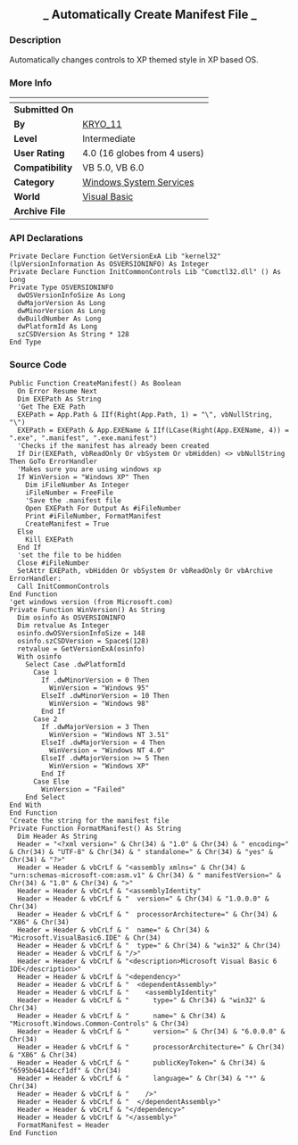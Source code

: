﻿<div align="center">

## \_ Automatically Create Manifest File \_


</div>

### Description

Automatically changes controls to XP themed style in XP based OS.
 
### More Info
 


<span>             |<span>
---                |---
**Submitted On**   |
**By**             |[KRYO\_11](https://github.com/Planet-Source-Code/PSCIndex/blob/master/ByAuthor/kryo-11.md)
**Level**          |Intermediate
**User Rating**    |4.0 (16 globes from 4 users)
**Compatibility**  |VB 5\.0, VB 6\.0
**Category**       |[Windows System Services](https://github.com/Planet-Source-Code/PSCIndex/blob/master/ByCategory/windows-system-services__1-35.md)
**World**          |[Visual Basic](https://github.com/Planet-Source-Code/PSCIndex/blob/master/ByWorld/visual-basic.md)
**Archive File**   |[](https://github.com/Planet-Source-Code/kryo-11-automatically-create-manifest-file__1-51893/archive/master.zip)

### API Declarations

```
Private Declare Function GetVersionExA Lib "kernel32" (lpVersionInformation As OSVERSIONINFO) As Integer
Private Declare Function InitCommonControls Lib "Comctl32.dll" () As Long
Private Type OSVERSIONINFO
  dwOSVersionInfoSize As Long
  dwMajorVersion As Long
  dwMinorVersion As Long
  dwBuildNumber As Long
  dwPlatformId As Long
  szCSDVersion As String * 128
End Type
```


### Source Code

```
Public Function CreateManifest() As Boolean
  On Error Resume Next
  Dim EXEPath As String
  'Get The EXE Path
  EXEPath = App.Path & IIf(Right(App.Path, 1) = "\", vbNullString, "\")
  EXEPath = EXEPath & App.EXEName & IIf(LCase(Right(App.EXEName, 4)) = ".exe", ".manifest", ".exe.manifest")
  'Checks if the manifest has already been created
  If Dir(EXEPath, vbReadOnly Or vbSystem Or vbHidden) <> vbNullString Then GoTo ErrorHandler
  'Makes sure you are using windows xp
  If WinVersion = "Windows XP" Then
    Dim iFileNumber As Integer
    iFileNumber = FreeFile
    'Save the .manifest file
    Open EXEPath For Output As #iFileNumber
    Print #iFileNumber, FormatManifest
    CreateManifest = True
  Else
    Kill EXEPath
  End If
  'set the file to be hidden
  Close #iFileNumber
  SetAttr EXEPath, vbHidden Or vbSystem Or vbReadOnly Or vbArchive
ErrorHandler:
  Call InitCommonControls
End Function
'get windows version (from Microsoft.com)
Private Function WinVersion() As String
  Dim osinfo As OSVERSIONINFO
  Dim retvalue As Integer
  osinfo.dwOSVersionInfoSize = 148
  osinfo.szCSDVersion = Space$(128)
  retvalue = GetVersionExA(osinfo)
  With osinfo
    Select Case .dwPlatformId
      Case 1
        If .dwMinorVersion = 0 Then
          WinVersion = "Windows 95"
        ElseIf .dwMinorVersion = 10 Then
          WinVersion = "Windows 98"
        End If
      Case 2
        If .dwMajorVersion = 3 Then
          WinVersion = "Windows NT 3.51"
        ElseIf .dwMajorVersion = 4 Then
          WinVersion = "Windows NT 4.0"
        ElseIf .dwMajorVersion >= 5 Then
          WinVersion = "Windows XP"
        End If
      Case Else
        WinVersion = "Failed"
    End Select
End With
End Function
'Create the string for the manifest file
Private Function FormatManifest() As String
  Dim Header As String
  Header = "<?xml version=" & Chr(34) & "1.0" & Chr(34) & " encoding=" & Chr(34) & "UTF-8" & Chr(34) & " standalone=" & Chr(34) & "yes" & Chr(34) & "?>"
  Header = Header & vbCrLf & "<assembly xmlns=" & Chr(34) & "urn:schemas-microsoft-com:asm.v1" & Chr(34) & " manifestVersion=" & Chr(34) & "1.0" & Chr(34) & ">"
  Header = Header & vbCrLf & "<assemblyIdentity"
  Header = Header & vbCrLf & "  version=" & Chr(34) & "1.0.0.0" & Chr(34)
  Header = Header & vbCrLf & "  processorArchitecture=" & Chr(34) & "X86" & Chr(34)
  Header = Header & vbCrLf & "  name=" & Chr(34) & "Microsoft.VisualBasic6.IDE" & Chr(34)
  Header = Header & vbCrLf & "  type=" & Chr(34) & "win32" & Chr(34)
  Header = Header & vbCrLf & "/>"
  Header = Header & vbCrLf & "<description>Microsoft Visual Basic 6 IDE</description>"
  Header = Header & vbCrLf & "<dependency>"
  Header = Header & vbCrLf & "  <dependentAssembly>"
  Header = Header & vbCrLf & "    <assemblyIdentity"
  Header = Header & vbCrLf & "      type=" & Chr(34) & "win32" & Chr(34)
  Header = Header & vbCrLf & "      name=" & Chr(34) & "Microsoft.Windows.Common-Controls" & Chr(34)
  Header = Header & vbCrLf & "      version=" & Chr(34) & "6.0.0.0" & Chr(34)
  Header = Header & vbCrLf & "      processorArchitecture=" & Chr(34) & "X86" & Chr(34)
  Header = Header & vbCrLf & "      publicKeyToken=" & Chr(34) & "6595b64144ccf1df" & Chr(34)
  Header = Header & vbCrLf & "      language=" & Chr(34) & "*" & Chr(34)
  Header = Header & vbCrLf & "    />"
  Header = Header & vbCrLf & "  </dependentAssembly>"
  Header = Header & vbCrLf & "</dependency>"
  Header = Header & vbCrLf & "</assembly>"
  FormatManifest = Header
End Function
```

